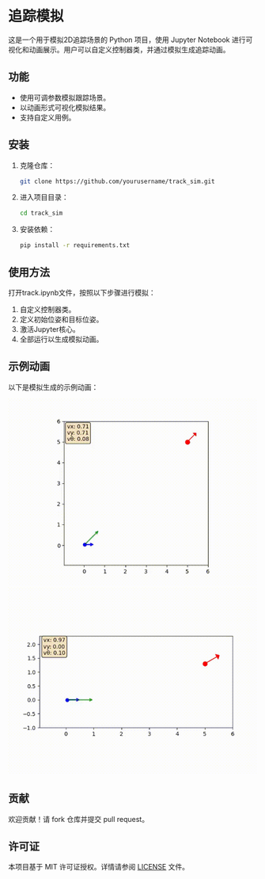 # 追踪模拟
这是一个用于模拟2D追踪场景的 Python 项目，使用 Jupyter Notebook 进行可视化和动画展示。用户可以自定义控制器类，并通过模拟生成追踪动画。

## 功能
- 使用可调参数模拟跟踪场景。
- 以动画形式可视化模拟结果。
- 支持自定义用例。

## 安装
1. 克隆仓库：
    ```bash
    git clone https://github.com/yourusername/track_sim.git
    ```
2. 进入项目目录：
    ```bash
    cd track_sim
    ```
3. 安装依赖：
    ```bash
    pip install -r requirements.txt
    ```

## 使用方法
打开track.ipynb文件，按照以下步骤进行模拟：
1. 自定义控制器类。
2. 定义初始位姿和目标位姿。
3. 激活Jupyter核心。
4. 全部运行以生成模拟动画。

## 示例动画
以下是模拟生成的示例动画：

![轨迹模拟动画](./demo/demo1.gif)
![](./demo/demo2.gif)

## 贡献
欢迎贡献！请 fork 仓库并提交 pull request。

## 许可证
本项目基于 MIT 许可证授权。详情请参阅 [LICENSE](LICENSE) 文件。